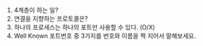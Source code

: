 1. 4계층이 하는 일?
2. 연결을 지향하는 프로토콜은?
3. 하나의 프로세스는 하나의 포트만 사용할 수 있다. (O/X)
4. Well Known 포트번호 중 3가지를 번호와 이름을 짝 지어서 말해보세요.
